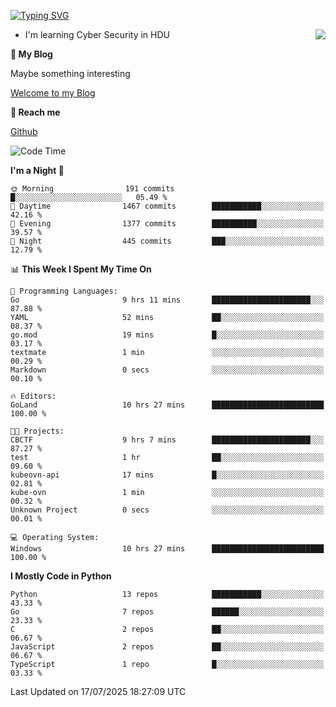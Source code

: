 [![Typing SVG](https://readme-typing-svg.herokuapp.com?font=Fira+Code&pause=1000&random=false&width=450&height=60&lines=Hello+%F0%9F%91%8B%F0%9F%8F%BB;I'm+JBNRZ)](https://git.io/typing-svg)

<a href="#">
  <img align="right" src="https://github-readme-stats.vercel.app/api?username=JBNRZ&show_icons=true&bg_color=15,f2f7fd,E0EAFC" />
</a>

- I'm learning Cyber Security in HDU

 **🌱 My Blog**

Maybe something interesting

[Welcome to my Blog](https://jbnrz.com.cn/)

 **💬 Reach me** 

[Github](https://github.com/JBNRZ)


<!--START_SECTION:waka-->
![Code Time](http://img.shields.io/badge/Code%20Time-1%2C314%20hrs%2021%20mins-blue)

**I'm a Night 🦉** 

```text
🌞 Morning                191 commits         █░░░░░░░░░░░░░░░░░░░░░░░░   05.49 % 
🌆 Daytime                1467 commits        ███████████░░░░░░░░░░░░░░   42.16 % 
🌃 Evening                1377 commits        ██████████░░░░░░░░░░░░░░░   39.57 % 
🌙 Night                  445 commits         ███░░░░░░░░░░░░░░░░░░░░░░   12.79 % 
```


📊 **This Week I Spent My Time On** 

```text
💬 Programming Languages: 
Go                       9 hrs 11 mins       ██████████████████████░░░   87.88 % 
YAML                     52 mins             ██░░░░░░░░░░░░░░░░░░░░░░░   08.37 % 
go.mod                   19 mins             █░░░░░░░░░░░░░░░░░░░░░░░░   03.17 % 
textmate                 1 min               ░░░░░░░░░░░░░░░░░░░░░░░░░   00.29 % 
Markdown                 0 secs              ░░░░░░░░░░░░░░░░░░░░░░░░░   00.10 % 

🔥 Editors: 
GoLand                   10 hrs 27 mins      █████████████████████████   100.00 % 

🐱‍💻 Projects: 
CBCTF                    9 hrs 7 mins        ██████████████████████░░░   87.27 % 
test                     1 hr                ██░░░░░░░░░░░░░░░░░░░░░░░   09.60 % 
kubeovn-api              17 mins             █░░░░░░░░░░░░░░░░░░░░░░░░   02.81 % 
kube-ovn                 1 min               ░░░░░░░░░░░░░░░░░░░░░░░░░   00.32 % 
Unknown Project          0 secs              ░░░░░░░░░░░░░░░░░░░░░░░░░   00.01 % 

💻 Operating System: 
Windows                  10 hrs 27 mins      █████████████████████████   100.00 % 
```

**I Mostly Code in Python** 

```text
Python                   13 repos            ███████████░░░░░░░░░░░░░░   43.33 % 
Go                       7 repos             ██████░░░░░░░░░░░░░░░░░░░   23.33 % 
C                        2 repos             ██░░░░░░░░░░░░░░░░░░░░░░░   06.67 % 
JavaScript               2 repos             ██░░░░░░░░░░░░░░░░░░░░░░░   06.67 % 
TypeScript               1 repo              █░░░░░░░░░░░░░░░░░░░░░░░░   03.33 % 
```




 Last Updated on 17/07/2025 18:27:09 UTC
<!--END_SECTION:waka-->
